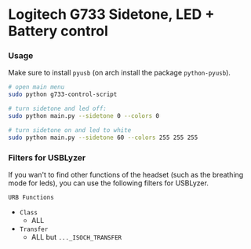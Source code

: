 # Logitech G733 Sidetone, LED + Battery control

### Usage

Make sure to install `pyusb` (on arch install the package `python-pyusb`).

```bash
# open main menu
sudo python g733-control-script

# turn sidetone and led off: 
sudo python main.py --sidetone 0 --colors 0

# turn sidetone on and led to white
sudo python main.py --sidetone 60 --colors 255 255 255
```

### Filters for USBLyzer

If you wan't to find other functions of the headset (such as the breathing mode for leds),
you can use the following filters for USBLyzer.

`URB Functions`
- `Class`
    - ALL
- `Transfer`
    - ALL but `..._ISOCH_TRANSFER`
  